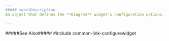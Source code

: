 ```yaml
---
##### shortDescription
An object that defines the **Diagram** widget's configuration options. 

---
```

#####See Also#####
#include common-link-configurewidget